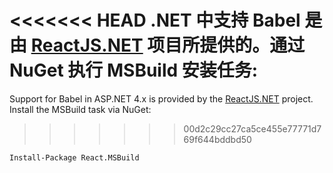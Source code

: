 <<<<<<< HEAD
.NET 中支持 Babel 是由 [ReactJS.NET](http://reactjs.net/) 项目所提供的。通过 NuGet 执行 MSBuild 安装任务:
=======
Support for Babel in ASP.NET 4.x is provided by the [ReactJS.NET](http://reactjs.net/) project. Install the MSBuild task via NuGet:
>>>>>>> 00d2c29cc27ca5ce455e77771d769f644bddbd50

```
Install-Package React.MSBuild
```
